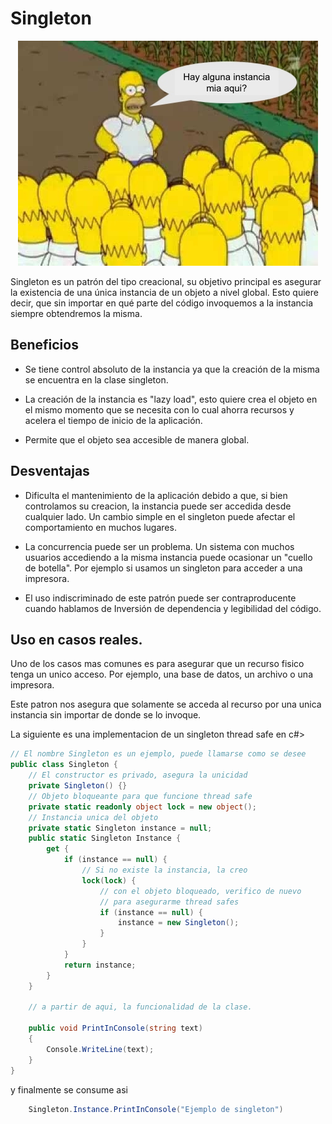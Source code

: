 # Singleton
<p align="center">
  <img src="../imgs/homeros.jpg">
</p> 

Singleton es un patrón del tipo creacional, su objetivo principal es asegurar la existencia de una única instancia de un objeto a nivel global. Esto quiere decir, que sin importar en qué parte del código invoquemos a la instancia siempre obtendremos la misma.

## Beneficios

- Se tiene control absoluto de la instancia ya que la creación de la misma se encuentra en la clase singleton.

- La creación de la instancia es "lazy load", esto quiere crea el objeto en el mismo momento que se necesita con lo cual ahorra recursos y acelera el tiempo de inicio de la aplicación.

- Permite que el objeto sea accesible de manera global.

## Desventajas

- Dificulta el mantenimiento de la aplicación debido a que, si bien controlamos su creacion, la instancia puede ser accedida desde cualquier lado. Un cambio simple en el singleton puede afectar el comportamiento en muchos lugares.

- La concurrencia puede ser un problema. Un sistema con muchos usuarios accediendo a la misma instancia puede ocasionar un "cuello de botella". Por ejemplo si usamos un singleton para acceder a una impresora.

- El uso indiscriminado de este patrón puede ser contraproducente cuando hablamos de Inversión de dependencia y legibilidad del código.

## Uso en casos reales.

Uno de los casos mas comunes es para asegurar que un recurso fisico tenga un unico acceso. Por ejemplo, una base de datos, un archivo o una impresora.

Este patron nos asegura que solamente se acceda al recurso por una unica instancia sin importar de donde se lo invoque.

La siguiente es una implementacion de un singleton thread safe en c#>

```csharp
// El nombre Singleton es un ejemplo, puede llamarse como se desee
public class Singleton {  
    // El constructor es privado, asegura la unicidad
    private Singleton() {}  
    // Objeto bloqueante para que funcione thread safe
    private static readonly object lock = new object();  
    // Instancia unica del objeto
    private static Singleton instance = null;  
    public static Singleton Instance {  
        get {  
            if (instance == null) {  
                // Si no existe la instancia, la creo
                lock(lock) {  
                    // con el objeto bloqueado, verifico de nuevo
                    // para asegurarme thread safes
                    if (instance == null) {  
                        instance = new Singleton();  
                    }  
                }  
            }  
            return instance;  
        }  
    }  

    // a partir de aqui, la funcionalidad de la clase.

    public void PrintInConsole(string text)
    {
        Console.WriteLine(text);
    }
}  
```
y finalmente se consume asi
```csharp
    Singleton.Instance.PrintInConsole("Ejemplo de singleton")
```
